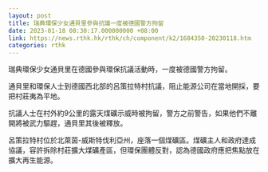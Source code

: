 ```yaml
---
layout: post
title: 瑞典環保少女通貝里參與抗議一度被德國警方拘留
date: 2023-01-18 08:30:17.000000000 +08:00
link: https://news.rthk.hk/rthk/ch/component/k2/1684350-20230118.htm
categories: rthk
---
```


瑞典環保少女通貝里在德國參與環保抗議活動時，一度被德國警方拘留。

通貝里和環保人士到德國西北部的呂策拉特村抗議，阻止能源公司在當地開採，要把村莊夷為平地。

抗議人士在村外約9公里的露天煤礦示威時被拘留，警方之前警告，如果他們不離開將被武力驅趕，通貝里其後被釋放。

呂策拉特村位於北萊茵-威斯特伐利亞州，座落一個煤礦區。煤礦主人和政府達成協議，容許拆除村莊擴大煤礦產區，但環保團體反對，認為德國政府應把焦點放在擴大再生能源。
